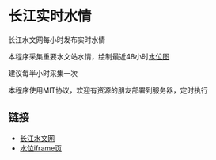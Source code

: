 # 长江实时水情

长江水文网每小时发布实时水情

本程序采集重要水文站水情，绘制最近48小时[水位图](last.png)

建议每半小时采集一次

本程序使用MIT协议，欢迎有资源的朋友部署到服务器，定时执行

## 链接

* [长江水文网](http://www.cjh.com.cn/)
* [水位iframe页](http://www.cjh.com.cn/sqindex.html)